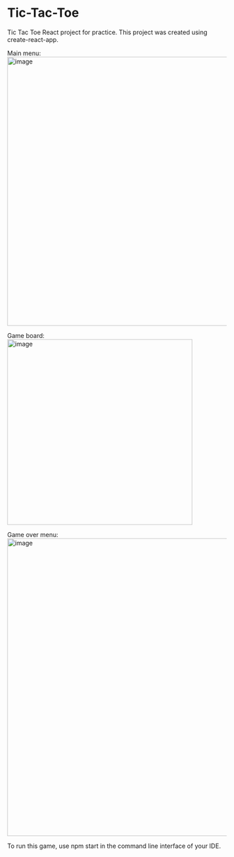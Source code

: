 # Tic-Tac-Toe
 Tic Tac Toe React project for practice. This project was created using create-react-app. 

Main menu:
<img width="616" alt="image" src="https://github.com/suhas-sunder/tic-tac-toe/assets/77464593/2890d3ab-6748-498a-8cd6-5ede2cb41fd6">

Game board:
<img width="425" alt="image" src="https://github.com/suhas-sunder/tic-tac-toe/assets/77464593/1f0bc096-e15c-41e2-b15d-334330981887">

Game over menu:
<img width="682" alt="image" src="https://github.com/suhas-sunder/tic-tac-toe/assets/77464593/69bb82cd-405b-4735-87d2-91c8dce03e4c">

To run this game, use npm start in the command line interface of your IDE.




